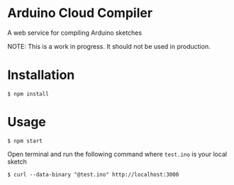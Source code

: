 Arduino Cloud Compiler
======================

A web service for compiling Arduino sketches

NOTE:
This is a work in progress. It should not be used in production.

Installation
======================

```
$ npm install
```

Usage
======================

```
$ npm start
```

Open terminal and run the following command where `test.ino` is your local sketch

```
$ curl --data-binary "@test.ino" http://localhost:3000
```